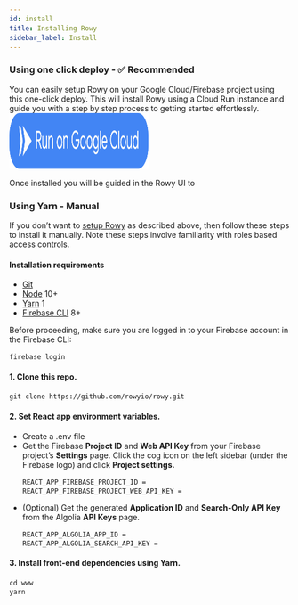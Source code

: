 ```yaml
---
id: install
title: Installing Rowy
sidebar_label: Install
---
```


### Using one click deploy - ✅ Recommended

<p>You can easily setup Rowy on your Google Cloud/Firebase project using this one-click deploy. This will install Rowy using a Cloud Run instance and guide you with a step by step process to getting started effortlessly.  
<a href="https://deploy.cloud.run/?git_repo=https://github.com/rowyio/rowyRun.git" target="_blank">
<img src="./docs/assets/button.svg" alt="One Click Deploy" title="One Click Deploy" width="250" height="100" /></a></p> 
Once installed you will be guided in the Rowy UI to 

### Using Yarn - Manual

If you don’t want to [setup Rowy](install#using-one-click-deploy----recommended) as described above, then follow these steps to install it manually. Note these steps involve familiarity with roles based access controls.

#### Installation requirements

- [Git](https://git-scm.com/downloads)
- [Node](https://nodejs.org/en/download/) 10+
- [Yarn](https://classic.yarnpkg.com/en/docs/install/) 1
- [Firebase CLI](https://firebase.google.com/docs/cli) 8+

Before proceeding, make sure you are logged in to your Firebase account in the Firebase CLI:
```
firebase login
```

#### 1. Clone this repo.
```
git clone https://github.com/rowyio/rowy.git
```    

#### 2. Set React app environment variables.
- Create a .env file
- Get the Firebase **Project ID** and **Web API Key** from your Firebase project’s **Settings** page. Click the cog icon on the left sidebar (under the Firebase logo) and click **Project settings.**
    ``` 
    REACT_APP_FIREBASE_PROJECT_ID = 
    REACT_APP_FIREBASE_PROJECT_WEB_API_KEY = 
    ```
- (Optional) Get the generated **Application ID** and **Search-Only API Key** from the Algolia **API Keys** page.
    ```
    REACT_APP_ALGOLIA_APP_ID = 
    REACT_APP_ALGOLIA_SEARCH_API_KEY = 
    ```

#### 3. Install front-end dependencies using Yarn.
```
cd www
yarn
```
